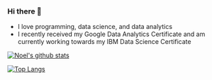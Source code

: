 ### Hi there 👋

- I love programming, data science, and data analytics 
- I recently received my Google Data Analytics Certificate and am currently working towards my IBM Data Science Certificate 

[![Noel's github stats](https://github-readme-stats.vercel.app/api?username=na191&count_private=true&show_icons=true&theme=radical&hide_rank=false)](https://github.com/anuraghazra/github-readme-stats)

[![Top Langs](https://github-readme-stats.vercel.app/api/top-langs/?username=na191)](https://github.com/anuraghazra/github-readme-stats)
